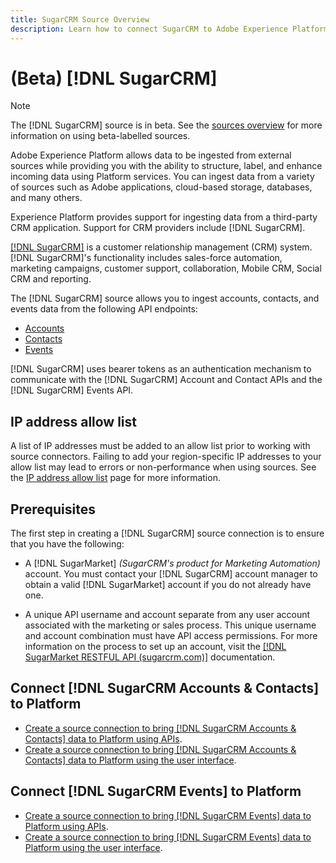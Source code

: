 ```yaml
---
title: SugarCRM Source Overview
description: Learn how to connect SugarCRM to Adobe Experience Platform using APIs or the user interface.
---
```

# (Beta) [!DNL SugarCRM]

>[!NOTE]
>
>The [!DNL SugarCRM] source is in beta. See the [sources overview](../../home.md#terms-and-conditions) for more information on using beta-labelled sources.

Adobe Experience Platform allows data to be ingested from external sources while providing you with the ability to structure, label, and enhance incoming data using Platform services. You can ingest data from a variety of sources such as Adobe applications, cloud-based storage, databases, and many others.

Experience Platform provides support for ingesting data from a third-party CRM application. Support for CRM providers include [!DNL SugarCRM].

[[!DNL SugarCRM]](https://www.sugarcrm.com/) is a customer relationship management (CRM) system. [!DNL SugarCRM]'s functionality includes sales-force automation, marketing campaigns, customer support, collaboration, Mobile CRM, Social CRM and reporting. 

The [!DNL SugarCRM] source allows you to ingest accounts, contacts, and events data from the following API endpoints:

* [Accounts](https://market.apidocs.sugarcrm.com/#b0aeb0cd-80ea-4688-8474-54e4873f32f3)
* [Contacts](https://market.apidocs.sugarcrm.com/#308c5025-9478-4de3-8a41-1fc3cff1d8d1)
* [Events](https://market.apidocs.sugarcrm.com/#516ec3b1-8e70-43d4-8bf2-38a2ae74c0a5)


[!DNL SugarCRM] uses bearer tokens as an authentication mechanism to communicate with the [!DNL SugarCRM] Account and Contact APIs and the [!DNL SugarCRM] Events API.

## IP address allow list

A list of IP addresses must be added to an allow list prior to working with source connectors. Failing to add your region-specific IP addresses to your allow list may lead to errors or non-performance when using sources. See the [IP address allow list](../../ip-address-allow-list.md) page for more information.

## Prerequisites

The first step in creating a [!DNL SugarCRM] source connection is to ensure that you have the following:

* A [!DNL SugarMarket] *(SugarCRM's product for Marketing Automation)* account. You must contact your [!DNL SugarCRM] account manager to obtain a valid [!DNL SugarMarket] account if you do not already have one. 

* A unique API username and account separate from any user account associated with the marketing or sales process. This unique username and account combination must have API access permissions. For more information on the process to set up an account, visit the [[!DNL SugarMarket RESTFUL API (sugarcrm.com)]](https://market.apidocs.sugarcrm.com/#intro) documentation.

## Connect [!DNL SugarCRM Accounts & Contacts] to Platform

* [Create a source connection to bring [!DNL SugarCRM Accounts & Contacts] data to Platform using APIs](../../tutorials/api/create/crm/sugarcrm-accounts-contacts.md).
* [Create a source connection to bring [!DNL SugarCRM Accounts & Contacts] data to Platform using the user interface](../../tutorials/ui/create/crm/sugarcrm-accounts-contacts.md).

## Connect [!DNL SugarCRM Events] to Platform

* [Create a source connection to bring [!DNL SugarCRM Events] data to Platform using APIs](../../tutorials/api/create/crm/sugarcrm-events.md).
* [Create a source connection to bring [!DNL SugarCRM Events] data to Platform using the user interface](../../tutorials/ui/create/crm/sugarcrm-events.md).
